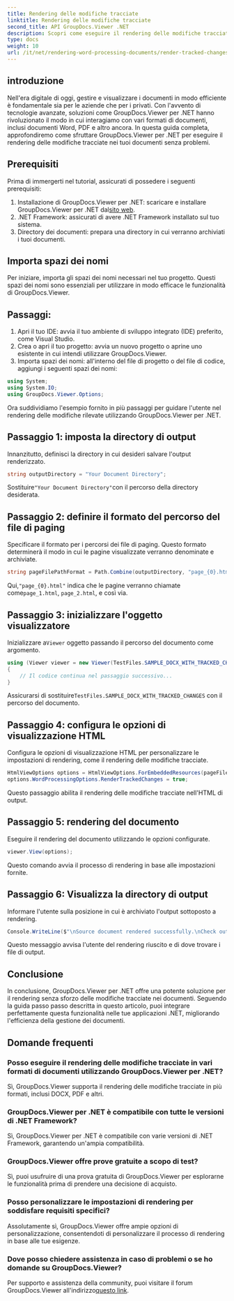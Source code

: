 ```yaml
---
title: Rendering delle modifiche tracciate
linktitle: Rendering delle modifiche tracciate
second_title: API GroupDocs.Viewer .NET
description: Scopri come eseguire il rendering delle modifiche tracciate nei documenti senza sforzo utilizzando GroupDocs.Viewer per .NET. Migliora l'efficienza della gestione dei documenti.
type: docs
weight: 10
url: /it/net/rendering-word-processing-documents/render-tracked-changes/
---
```

## introduzione
Nell'era digitale di oggi, gestire e visualizzare i documenti in modo efficiente è fondamentale sia per le aziende che per i privati. Con l'avvento di tecnologie avanzate, soluzioni come GroupDocs.Viewer per .NET hanno rivoluzionato il modo in cui interagiamo con vari formati di documenti, inclusi documenti Word, PDF e altro ancora. In questa guida completa, approfondiremo come sfruttare GroupDocs.Viewer per .NET per eseguire il rendering delle modifiche tracciate nei tuoi documenti senza problemi.
## Prerequisiti
Prima di immergerti nel tutorial, assicurati di possedere i seguenti prerequisiti:
1. Installazione di GroupDocs.Viewer per .NET: scaricare e installare GroupDocs.Viewer per .NET dal[sito web](https://releases.groupdocs.com/viewer/net/).
2. .NET Framework: assicurati di avere .NET Framework installato sul tuo sistema.
3. Directory dei documenti: prepara una directory in cui verranno archiviati i tuoi documenti.

## Importa spazi dei nomi
Per iniziare, importa gli spazi dei nomi necessari nel tuo progetto. Questi spazi dei nomi sono essenziali per utilizzare in modo efficace le funzionalità di GroupDocs.Viewer.
## Passaggi:
1. Apri il tuo IDE: avvia il tuo ambiente di sviluppo integrato (IDE) preferito, come Visual Studio.
2. Crea o apri il tuo progetto: avvia un nuovo progetto o aprine uno esistente in cui intendi utilizzare GroupDocs.Viewer.
3. Importa spazi dei nomi: all'interno del file di progetto o del file di codice, aggiungi i seguenti spazi dei nomi:
```csharp
using System;
using System.IO;
using GroupDocs.Viewer.Options;
```

Ora suddividiamo l'esempio fornito in più passaggi per guidare l'utente nel rendering delle modifiche rilevate utilizzando GroupDocs.Viewer per .NET.
## Passaggio 1: imposta la directory di output
Innanzitutto, definisci la directory in cui desideri salvare l'output renderizzato.
```csharp
string outputDirectory = "Your Document Directory";
```
 Sostituire`"Your Document Directory"`con il percorso della directory desiderata.
## Passaggio 2: definire il formato del percorso del file di paging
Specificare il formato per i percorsi dei file di paging. Questo formato determinerà il modo in cui le pagine visualizzate verranno denominate e archiviate.
```csharp
string pageFilePathFormat = Path.Combine(outputDirectory, "page_{0}.html");
```
 Qui,`"page_{0}.html"` indica che le pagine verranno chiamate come`page_1.html`, `page_2.html`, e così via.
## Passaggio 3: inizializzare l'oggetto visualizzatore
 Inizializzare a`Viewer` oggetto passando il percorso del documento come argomento.
```csharp
using (Viewer viewer = new Viewer(TestFiles.SAMPLE_DOCX_WITH_TRACKED_CHANGES))
{
    // Il codice continua nel passaggio successivo...
}
```
 Assicurarsi di sostituire`TestFiles.SAMPLE_DOCX_WITH_TRACKED_CHANGES` con il percorso del documento.
## Passaggio 4: configura le opzioni di visualizzazione HTML
Configura le opzioni di visualizzazione HTML per personalizzare le impostazioni di rendering, come il rendering delle modifiche tracciate.
```csharp
HtmlViewOptions options = HtmlViewOptions.ForEmbeddedResources(pageFilePathFormat);
options.WordProcessingOptions.RenderTrackedChanges = true;
```
Questo passaggio abilita il rendering delle modifiche tracciate nell'HTML di output.
## Passaggio 5: rendering del documento
Eseguire il rendering del documento utilizzando le opzioni configurate.
```csharp
viewer.View(options);
```
Questo comando avvia il processo di rendering in base alle impostazioni fornite.
## Passaggio 6: Visualizza la directory di output
Informare l'utente sulla posizione in cui è archiviato l'output sottoposto a rendering.
```csharp
Console.WriteLine($"\nSource document rendered successfully.\nCheck output in {outputDirectory}.");
```
Questo messaggio avvisa l'utente del rendering riuscito e di dove trovare i file di output.

## Conclusione
In conclusione, GroupDocs.Viewer per .NET offre una potente soluzione per il rendering senza sforzo delle modifiche tracciate nei documenti. Seguendo la guida passo passo descritta in questo articolo, puoi integrare perfettamente questa funzionalità nelle tue applicazioni .NET, migliorando l'efficienza della gestione dei documenti.
## Domande frequenti
### Posso eseguire il rendering delle modifiche tracciate in vari formati di documenti utilizzando GroupDocs.Viewer per .NET?
Sì, GroupDocs.Viewer supporta il rendering delle modifiche tracciate in più formati, inclusi DOCX, PDF e altri.
### GroupDocs.Viewer per .NET è compatibile con tutte le versioni di .NET Framework?
Sì, GroupDocs.Viewer per .NET è compatibile con varie versioni di .NET Framework, garantendo un'ampia compatibilità.
### GroupDocs.Viewer offre prove gratuite a scopo di test?
Sì, puoi usufruire di una prova gratuita di GroupDocs.Viewer per esplorarne le funzionalità prima di prendere una decisione di acquisto.
### Posso personalizzare le impostazioni di rendering per soddisfare requisiti specifici?
Assolutamente sì, GroupDocs.Viewer offre ampie opzioni di personalizzazione, consentendoti di personalizzare il processo di rendering in base alle tue esigenze.
### Dove posso chiedere assistenza in caso di problemi o se ho domande su GroupDocs.Viewer?
 Per supporto e assistenza della community, puoi visitare il forum GroupDocs.Viewer all'indirizzo[questo link](https://forum.groupdocs.com/c/viewer/9).